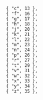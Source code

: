             { "c", 13 },
            { "f", 16 },
            { "g", 17 },
            { "h", 18 },
            { "j", 20 },
            { "k", 21 },
            { "l", 22 },
            { "m", 23 },
            { "n", 24 },
            { "p", 26 },
            { "r", 27 },
            { "t", 29 },
            { "v", 31 },
            { "w", 32 },
            { "x", 33 },
            { "y", 34 },
            { "z", 35 },